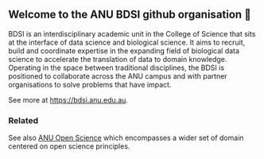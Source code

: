 ## Welcome to the ANU BDSI github organisation 👋

BDSI is an interdisciplinary academic unit in the College of Science that sits at the interface of data science and biological science. 
It aims to recruit, build and coordinate expertise in the expanding field of biological data science to accelerate the translation of data to domain knowledge. 
Operating in the space between traditional disciplines, the BDSI is positioned to collaborate across the ANU campus and with partner organisations to solve problems that have impact.

See more at <https://bdsi.anu.edu.au>.

### Related

See also [ANU Open Science](https://github.com/anuopensci) which encompasses a wider set of domain centered on open science principles.
